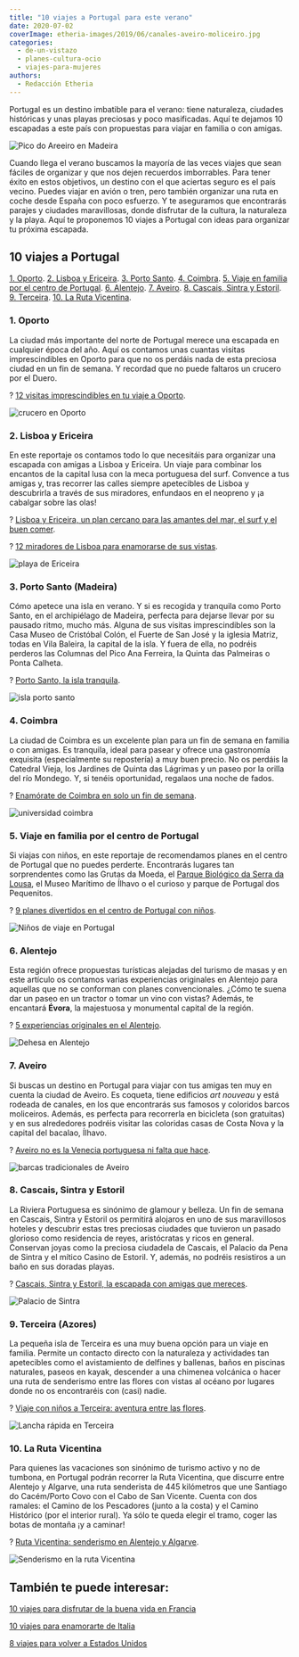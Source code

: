 ```yaml
---
title: "10 viajes a Portugal para este verano"
date: 2020-07-02
coverImage: etheria-images/2019/06/canales-aveiro-moliceiro.jpg
categories: 
  - de-un-vistazo
  - planes-cultura-ocio
  - viajes-para-mujeres
authors: 
  - Redacción Etheria
---
```


Portugal es un destino imbatible para el verano: tiene naturaleza, ciudades históricas y unas playas preciosas y poco masificadas. Aquí te dejamos 10 escapadas a este país con propuestas para viajar en familia o con amigas.

![Pico do Areeiro en Madeira](etheria-images/2019/04/madeira-Pico-do-Areeiro.jpg "Pico do Areeiro. © O.T. Madeira")

Cuando llega el verano buscamos la mayoría de las veces viajes que sean fáciles de 
organizar y que nos dejen recuerdos imborrables. Para tener éxito en estos objetivos, un 
destino con el que aciertas seguro es el país vecino. Puedes viajar en avión o tren, 
pero también organizar una ruta en coche desde España con poco esfuerzo. Y te aseguramos 
que encontrarás parajes y ciudades maravillosas, donde disfrutar de la cultura, la 
naturaleza y la playa. Aquí te proponemos 10 viajes a Portugal con ideas para organizar 
tu próxima escapada. 

## 10 viajes a Portugal

[1\. Oporto](#Oporto). [2\. Lisboa y Ericeira](#Lisboa-Ericeira). [3\. Porto 
Santo](#Porto-Santo). [4\. Coimbra](#Coimbra). [5\. Viaje en familia por el centro de 
Portugal](#Centro-Portugal). [6\. Alentejo](#Alentejo). [7\. Aveiro](#Aveiro). [8\. 
Cascais, Sintra y Estoril](#Cascais-Sintra). [9\. Terceira](#Terceira). [10\. La Ruta 
Vicentina](#Ruta-Vicentina). 

### 1\. Oporto

La ciudad más importante del norte de Portugal merece una escapada en cualquier época 
del año. Aquí os contamos unas cuantas visitas imprescindibles en Oporto para que no os 
perdáis nada de esta preciosa ciudad en un fin de semana. Y recordad que no puede 
faltaros un crucero por el Duero. 

? [12 visitas imprescindibles en tu viaje a 
Oporto](https://etheriamagazine.com/2020/05/01/viajar-sola-amigas-a-oporto-12-visitas-imprescindibles/). 

![crucero en Oporto](etheria-images/2020/04/vistas-oporto-puente-uis-I-900x675.jpg "La Ribeira y barcos que recorren el río Duero. © Etheria Magazine")

### 2\. Lisboa y Ericeira

En este reportaje os contamos todo lo que necesitáis para organizar una escapada con 
amigas a Lisboa y Ericeira. Un viaje para combinar los encantos de la capital lusa con 
la meca portuguesa del surf. Convence a tus amigas y, tras recorrer las calles siempre 
apetecibles de Lisboa y descubrirla a través de sus miradores, enfundaos en el neopreno 
y ¡a cabalgar sobre las olas! 

? [Lisboa y Ericeira, un plan cercano para las amantes del mar, el surf y el buen 
comer](https://etheriamagazine.com/2020/03/24/escapada-con-amigas-a-lisboa-y-ericeira-portugal-surf/). 

? [12 miradores de Lisboa para enamorarse de sus 
vistas](https://etheriamagazine.com/2018/10/30/12-miradores-para-exprimir-lisboa/). 

![playa de Ericeira](etheria-images/2020/03/Ericeira-costa-900x600.jpg "Acantilados de Ericeira. © Christian Holzinger")

### 3\. Porto Santo (Madeira)

Cómo apetece una isla en verano. Y si es recogida y tranquila como Porto Santo, en el 
archipiélago de Madeira, perfecta para dejarse llevar por su pausado ritmo, mucho más. 
Alguna de sus visitas imprescindibles son la Casa Museo de Cristóbal Colón, el Fuerte de 
San José y la iglesia Matriz, todas en Vila Baleira, la capital de la isla. Y fuera de 
ella, no podréis perderos las Columnas del Pico Ana Ferreira, la Quinta das Palmeiras o 
Ponta Calheta. 

? [Porto Santo, la isla 
tranquila](https://etheriamagazine.com/2019/02/05/que-ver-porto-santo-madeira/). 

![isla porto santo](etheria-images/2019/02/Porto-Santo-mirador-1024x685.jpg "Mirador de Portela, las mejores vistas de Porto Santo.")

### 4\. Coimbra

La ciudad de Coimbra es un excelente plan para un fin de semana en familia o con amigas. 
Es tranquila, ideal para pasear y ofrece una gastronomía exquisita (especialmente su 
repostería) a muy buen precio. No os perdáis la Catedral Vieja, los Jardines de Quinta 
das Lágrimas y un paseo por la orilla del río Mondego. Y, si tenéis oportunidad, 
regalaos una noche de fados. 

? [Enamórate de Coimbra en solo un fin de 
semana](https://etheriamagazine.com/2020/01/31/viaje-con-amigas-que-ver-en-coimbra/). 

![universidad coimbra](etheria-images/2020/01/universidad-coimbra-900x587.jpg "Escaleras de la Universidad, photocall de los estudiantes. © P.G.")

### 5\. Viaje en familia por el centro de Portugal

Si viajas con niños, en este reportaje de recomendamos planes en el centro de Portugal 
que no puedes perderte. Encontrarás lugares tan sorprendentes como las Grutas da Moeda, 
el [Parque Biológico da Serra da Lousa](https://parquebiologicoserralousa.pt/), el Museo 
Marítimo de Ílhavo o el curioso y parque de Portugal dos Pequenitos. 

? [9 planes divertidos en el centro de Portugal con 
niños](https://etheriamagazine.com/2019/06/28/planes-divertidos-viajes-familia-portugal/). 

![Niños de viaje en Portugal](etheria-images/2019/06/parque-aventura-figueira-da-foz-portugal.jpg "Parque de Aventura de Figueira da Foz. ©PG")

### 6\. Alentejo

Esta región ofrece propuestas turísticas alejadas del turismo de masas y en este 
artículo os contamos varias experiencias originales en Alentejo para aquellas que no se 
conforman con planes convencionales. ¿Cómo te suena dar un paseo en un tractor o tomar 
un vino con vistas? Además, te encantará **Évora**, la majestuosa y monumental capital 
de la región. 

? [5 experiencias originales en el 
Alentejo](https://etheriamagazine.com/2018/11/08/5-experiencias-con-amigas-en-el-alentejo/). 

![Dehesa en Alentejo](etheria-images/2018/11/Paseo-tractor-alentejo-1024x668.jpg "Paseo en remolque en Herdade Passanha (Alentejo). ©P.G.")

### 7\. Aveiro

Si buscas un destino en Portugal para viajar con tus amigas ten muy en cuenta la ciudad 
de Aveiro. Es coqueta, tiene edificios _art nouveau_ y está rodeada de canales, en los 
que encontrarás sus famosos y coloridos barcos moliceiros. Además, es perfecta para 
recorrerla en bicicleta (son gratuitas) y en sus alrededores podréis visitar las 
coloridas casas de Costa Nova y la capital del bacalao, Ílhavo. 

? [Aveiro no es la Venecia portuguesa ni falta que 
hace](https://etheriamagazine.com/2018/09/11/viaje-con-amigas-aveiro-portugal/). 

![barcas tradicionales de Aveiro](etheria-images/2019/06/canales-aveiro-moliceiro.jpg "Moliceiros en los canales de Aveiro. ©PG")

### 8\. Cascais, Sintra y Estoril

La Riviera Portuguesa es sinónimo de glamour y belleza. Un fin de semana en Cascais, 
Sintra y Estoril os permitirá alojaros en uno de sus maravillosos hoteles y descubrir 
estas tres preciosas ciudades que tuvieron un pasado glorioso como residencia de reyes, 
aristócratas y ricos en general. Conservan joyas como la preciosa ciudadela de Cascais, 
el Palacio da Pena de Sintra y el mítico Casino de Estoril. Y, además, no podréis 
resistiros a un baño en sus doradas playas. 

? [Cascais, Sintra y Estoril, la escapada con amigas que 
mereces](https://etheriamagazine.com/2018/07/31/48-horas-en-cascais-sintra-y-estoril/). 

![Palacio de Sintra](etheria-images/2018/07/Palacio-da-Pena-Sintra-Turismo-Cascais-1024x651.jpg "Palacio da Pena (Sintra).")

### 9\. Terceira (Azores)

La pequeña isla de Terceira es una muy buena opción para un viaje en familia. Permite un 
contacto directo con la naturaleza y actividades tan apetecibles como el avistamiento de 
delfines y ballenas, baños en piscinas naturales, paseos en kayak, descender a una 
chimenea volcánica o hacer una ruta de senderismo entre las flores con vistas al océano 
por lugares donde no os encontraréis con (casi) nadie. 

? [Viaje con niños a Terceira: aventura entre las 
flores](https://etheriamagazine.com/2018/06/20/terceira-en-familia/). 

![Lancha rápida en Terceira](etheria-images/2018/05/Terceira-AVISTAMIENTO-CETACEOS-4-1024x683.jpg "Avistamiento de cetáceos en Terceira (Azores). © SG")

### 10\. La Ruta Vicentina

Para quienes las vacaciones son sinónimo de turismo activo y no de tumbona, en Portugal 
podrán recorrer la Ruta Vicentina, que discurre entre Alentejo y Algarve, una ruta 
senderista de 445 kilómetros que une Santiago do Cacém/Porto Covo con el Cabo de San 
Vicente. Cuenta con dos ramales: el Camino de los Pescadores (junto a la costa) y el 
Camino Histórico (por el interior rural). Ya sólo te queda elegir el tramo, coger las 
botas de montaña ¡y a caminar! 

? [Ruta Vicentina: senderismo en Alentejo y 
Algarve](https://etheriamagazine.com/2018/07/25/ruta-vicentina-en-alentejo-y-algarve-mujeres-aventura-portugal/). 

![Senderismo en la ruta Vicentina](etheria-images/2018/07/Ruta-vicentina-viajes-de-aventura-mujeres-1024x683.jpg "Caminata en la Ruta Vicentina (Portugal).")

## También te puede interesar:

[10 viajes para disfrutar de la buena vida en 
Francia](https://etheriamagazine.com/2020/09/02/mejores-destinos-para-viajar-en-francia/) 

[10 viajes para enamorarte de 
Italia](https://etheriamagazine.com/2020/08/03/10-grandes-viajes-a-italia/) 

[8 viajes para volver a Estados 
Unidos](https://etheriamagazine.com/2021/11/03/viajes-a-estados-unidos/)
